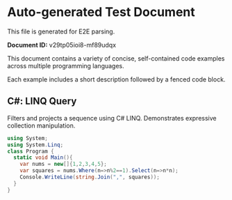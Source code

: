 # Auto-generated Test Document

This file is generated for E2E parsing.

**Document ID:** v29tp05ioi8-mf89udqx

This document contains a variety of concise, self-contained code examples across multiple programming languages.

Each example includes a short description followed by a fenced code block.

## C#: LINQ Query

Filters and projects a sequence using C# LINQ. Demonstrates expressive collection manipulation.

```csharp
using System;
using System.Linq;
class Program {
  static void Main(){
    var nums = new[]{1,2,3,4,5};
    var squares = nums.Where(n=>n%2==1).Select(n=>n*n);
    Console.WriteLine(string.Join(",", squares));
  }
}
```


